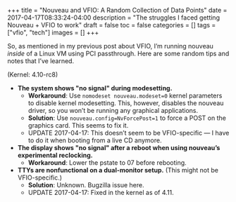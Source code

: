 +++
title = "Nouveau and VFIO: A Random Collection of Data Points"
date = 2017-04-17T08:33:24-04:00
description = "The struggles I faced getting Nouveau + VFIO to work"
draft = false
toc = false
categories = []
tags = ["vfio", "tech"]
images = []
+++

So, as mentioned in my previous post about VFIO, I’m running nouveau _inside_ of a Linux VM using PCI passthrough. Here are some random tips and notes that I’ve learned.

(Kernel: 4.10-rc8)

- **The system shows "no signal" during modesetting.**
  - **Workaround**: Use `nomodeset nouveau.modeset=0` kernel parameters to disable kernel modesetting. This, however, disables the nouveau driver, so you won’t be running any graphical applications.
  - **Solution**: Use `nouveau.config=NvForcePost=1` to force a POST on the graphics card. This seems to fix it.
  - UPDATE 2017-04-17: This doesn’t seem to be VFIO-specific — I have to do it when booting from a live CD anymore.
- **The display shows "no signal" after a reboot when using nouveau’s experimental reclocking.**
  - **Workaround**: Lower the pstate to 07 before rebooting.
- **TTYs are nonfunctional on a dual-monitor setup.** (This might not be VFIO-specific.)
  - **Solution**: Unknown. Bugzilla issue here.
  - UPDATE 2017-04-17: Fixed in the kernel as of 4.11.
